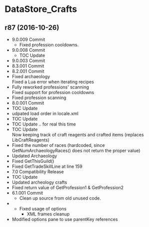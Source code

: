 # DataStore_Crafts

## r87 (2016-10-26)

- 9.0.009 Commit  
    - Fixed profession cooldowns.  
- 9.0.008 Commit  
    - TOC Update  
- 9.0.003 Commit  
- 8.3.001 Commit  
- 8.2.001 Commit  
- Fixed archaeology  
    Fixed a Lua error when iterating recipes  
- Fully reworked professions' scanning  
    Fixed support for profession cooldowns  
- Fixed profession scanning  
- 8.0.001 Commit  
- TOC Update  
- udpated load order in locale.xml  
- TOC Update  
- TOC Update .. for real this time  
- TOC Update  
    Now keeping track of craft reagents and crafted items (replaces LibCraftReagents)  
- Fixed the number of races (hardcoded, since GetNumArchaeologyRaces() does not return the proper value)  
- Updated Archaeology  
- Fixed GetThisGuild()  
- Fixed GetTradeSkillLine at line 159   
- 7.0 Compatibility Release  
- TOC Update  
- Updated archeology crafts  
- Fixed return value of GetProfession1 &amp; GetProfession2  
- 6.1.001 Commit  
    - Clean up source from old unused code.  
- - Fixed usage of options  
    - XML frames cleanup  
- Modified options pane to use parentKey references  
